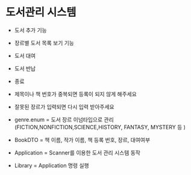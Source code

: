 # 도서관리 시스템

- 도서 추가 기능
- 장르별 도서 목록 보기 기능
- 도서 대여
- 도서 반납
- 종료


- 제목이나 책 번호가 중복되면 등록이 되지 않게 해주세요
- 잘못된 장르가 입력되면 다시 입력 받아주세요
- genre.enum = 도서 장르 이넘타입으로 관리
  (FICTION,NONFICTION,SCIENCE,HISTORY, FANTASY, MYSTERY 등 )
- BookDTO = 책 이름, 작가 이름, 책 등록 번호, 장르, 대여여부
- Application = Scanner를 이용한 도서 관리 시스템 동작
- Library = Application 명령 실행